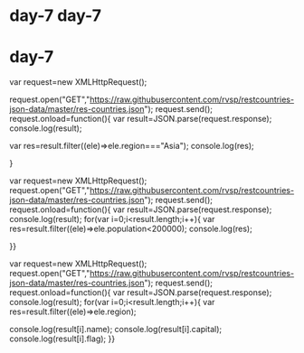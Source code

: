 # day-7 day-7
# day-7

var request=new XMLHttpRequest();

request.open("GET","https://raw.githubusercontent.com/rvsp/restcountries-json-data/master/res-countries.json");
 request.send();
  request.onload=function(){
     var result=JSON.parse(request.response);
      console.log(result);

var res=result.filter((ele)=>ele.region==="Asia");
 console.log(res);

}

var request=new XMLHttpRequest();
 request.open("GET","https://raw.githubusercontent.com/rvsp/restcountries-json-data/master/res-countries.json");
  request.send();
   request.onload=function(){
     var result=JSON.parse(request.response);
      console.log(result);
       for(var i=0;i<result.length;i++){
         var res=result.filter((ele)=>ele.population<200000);
          console.log(res);

}}

var request=new XMLHttpRequest();
 request.open("GET","https://raw.githubusercontent.com/rvsp/restcountries-json-data/master/res-countries.json");
  request.send();
   request.onload=function(){ 
    var result=JSON.parse(request.response);
     console.log(result); 
     for(var i=0;i<result.length;i++){ 
      var res=result.filter((ele)=>ele.region);

console.log(result[i].name);
 console.log(result[i].capital); 
 console.log(result[i].flag);
 }}
